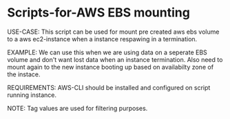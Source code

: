 # Scripts-for-AWS EBS mounting

USE-CASE:
This script can be used for mount pre created aws ebs volume to a aws ec2-instance when a instance respawing in a termination.

EXAMPLE:
We can use this when we are using data on a seperate EBS volume and don't want lost data when an instance termination. Also need to mount again
to the new instance booting up based on availabilty zone of the instace.

REQUIREMENTS:
AWS-CLI should be installed and configured on script running instance.

NOTE:
Tag values are used for filtering purposes.
